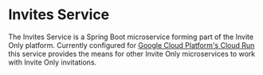 # Invites Service

The Invites Service is a Spring Boot microservice forming part of the Invite Only platform. Currently configured for 
[Google Cloud Platform's Cloud Run](https://cloud.google.com/run/docs/developing) this service provides the means for
other Invite Only microservices to work with Invite Only invitations.
